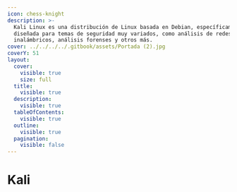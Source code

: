 ```yaml
---
icon: chess-knight
description: >-
  Kali Linux es una distribución de Linux basada en Debian, específicamente
  diseñada para temas de seguridad muy variados, como análisis de redes, ataques
  inalámbricos, análisis forenses y otros más.
cover: ../../../../.gitbook/assets/Portada (2).jpg
coverY: 51
layout:
  cover:
    visible: true
    size: full
  title:
    visible: true
  description:
    visible: true
  tableOfContents:
    visible: true
  outline:
    visible: true
  pagination:
    visible: false
---
```


# Kali

## &#x20;<a href="#que-es-kali-linux" id="que-es-kali-linux"></a>
